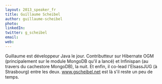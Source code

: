 ```yaml
---
layout: 2013_speaker_fr
title: Guillaume Scheibel
author: guillaume-scheibel
photo: 
linkedIn: 
twitter: g_scheibel
email: 
web: 
---
```


Guillaume est développeur Java le jour.
Contributteur sur Hibernate OGM (principalement sur le module MongoDB qu'il a lancé) et Infinispan (au travers du cachestore MongoDB), la nuit.
Et enfin, il co-lead l'ElsassJUG (à Strasbourg) entre les deux.
www.gscheibel.net est là s'il reste un peu de temps.
